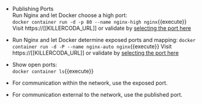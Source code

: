 - Publishing Ports  
Run Nginx and let Docker choose a high port:  
`docker container run -d -p 80 --name nginx-high nginx`{{execute}}
Visit https://[[KILLERCODA_URL]] or validate by [selecting the port here]({{TRAFFIC_SELECTOR}})

- Run Nginx and let Docker determine exposed ports and mapping: 
`docker container run -d -P --name nginx-auto nginx`{{execute}}
Visit https://[[KILLERCODA_URL]] or validate by [selecting the port here]({{TRAFFIC_SELECTOR}})

- Show open ports:  
`docker container ls`{{execute}}

- For communication within the network, use the exposed port.
- For communication external to the network, use the published port. 